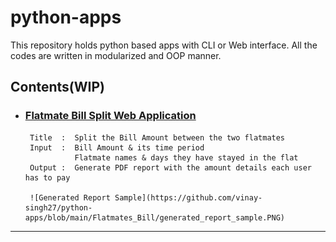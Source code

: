 # python-apps

This repository holds python based apps with CLI or Web interface. All the codes are written in modularized and OOP manner.

## Contents(WIP)

- ### [Flatmate Bill Split Web Application](https://github.com/vinay-singh27/python-apps/tree/main/Flatmates_Bill)
       Title  :  Split the Bill Amount between the two flatmates
       Input  :  Bill Amount & its time period
                 Flatmate names & days they have stayed in the flat
       Output :  Generate PDF report with the amount details each user has to pay
       
       ![Generated Report Sample](https://github.com/vinay-singh27/python-apps/blob/main/Flatmates_Bill/generated_report_sample.PNG)
 
       
-----------------------------------------------------------------------------------------------------------------------------------------------------

